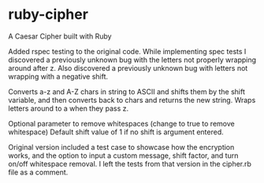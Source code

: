 # ruby-cipher
A Caesar Cipher built with Ruby

Added rspec testing to the original code. While implementing spec tests I discovered
a previously unknown bug with the letters not properly wrapping around after z. 
Also discovered a previously unknown bug with letters not wrapping with a negative shift.

Converts a-z and A-Z chars in string to ASCII and shifts them by the
shift variable, and then converts back to chars and returns the new string.
Wraps letters around to a when they pass z.

Optional parameter to remove whitespaces (change to true to remove whitespace)
Default shift value of 1 if no shift is argument entered.

Original version included a test case to showcase how the encryption works, and the option
to input a custom message, shift factor, and turn on/off whitespace removal. I left the tests
from that version in the cipher.rb file as a comment.